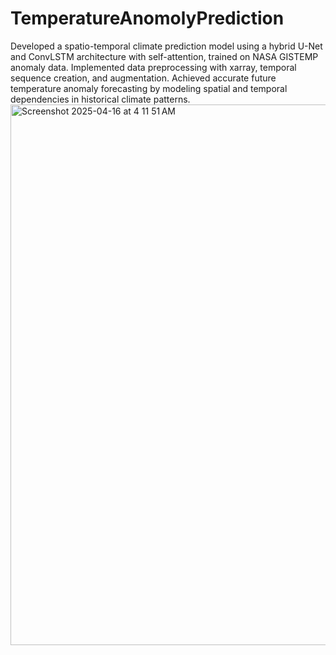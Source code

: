 # TemperatureAnomolyPrediction

Developed a spatio-temporal climate prediction model using a hybrid U-Net and ConvLSTM architecture with self-attention, trained on NASA GISTEMP anomaly data. Implemented data preprocessing with xarray, temporal sequence creation, and augmentation. Achieved accurate future temperature anomaly forecasting by modeling spatial and temporal dependencies in historical climate patterns.
<img width="865" alt="Screenshot 2025-04-16 at 4 11 51 AM" src="https://github.com/user-attachments/assets/50ab10e0-fd73-4e9f-b2a6-75300c6c2ecf" />

